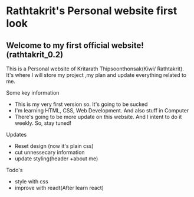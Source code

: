 # Rathtakrit's Personal website first look
## Welcome to my first official website! (rathtakrit_0.2)


This is a Personal website of Kritarath Thipsoonthonsak(Kiwi/ Rathtakrit). It's where I will store my project ,my plan and update everything related to me.

Some key information 
- This is my very first version so. It's going to be sucked
- I'm learning HTML, CSS, Web Development. And also stuff in Computer
- There's going to  be more update on this website. And I intent to do it weekly. So, stay tuned!

Updates 
- Reset design (now it's plain css)
- cut unnessecary information
- update styling(header +about me)

Todo's
- style with css
- improve with readt(After learn react)
